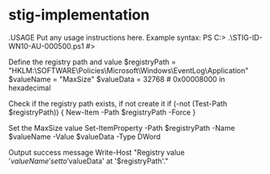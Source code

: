 # stig-implementation

.USAGE Put any usage instructions here. Example syntax: PS C:> .\STIG-ID-WN10-AU-000500.ps1 #>

Define the registry path and value
$registryPath = "HKLM:\SOFTWARE\Policies\Microsoft\Windows\EventLog\Application" $valueName = "MaxSize" $valueData = 32768 # 0x00008000 in hexadecimal

Check if the registry path exists, if not create it
if (-not (Test-Path $registryPath)) { New-Item -Path $registryPath -Force }

Set the MaxSize value
Set-ItemProperty -Path $registryPath -Name $valueName -Value $valueData -Type DWord

Output success message
Write-Host "Registry value '$valueName' set to '$valueData' at '$registryPath'."
